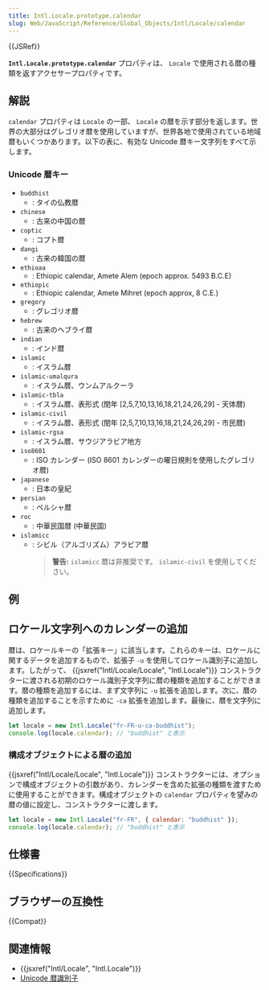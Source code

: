 ```yaml
---
title: Intl.Locale.prototype.calendar
slug: Web/JavaScript/Reference/Global_Objects/Intl/Locale/calendar
---
```


{{JSRef}}

**`Intl.Locale.prototype.calendar`** プロパティは、 `Locale` で使用される暦の種類を返すアクセサープロパティです。

## 解説

`calendar` プロパティは `Locale` の一部、 `Locale` の暦を示す部分を返します。世界の大部分はグレゴリオ暦を使用していますが、世界各地で使用されている地域暦もいくつかあります。以下の表に、有効な Unicode 暦キー文字列をすべて示します。

### Unicode 暦キー

- `buddhist`
  - : タイの仏教暦
- `chinese`
  - : 古来の中国の暦
- `coptic`
  - : コプト暦
- `dangi`
  - : 古来の韓国の暦
- `ethioaa`
  - : Ethiopic calendar, Amete Alem (epoch approx. 5493 B.C.E)
- `ethiopic`
  - : Ethiopic calendar, Amete Mihret (epoch approx, 8 C.E.)
- `gregory`
  - : グレゴリオ暦
- `hebrew`
  - : 古来のヘブライ暦
- `indian`
  - : インド暦
- `islamic`
  - : イスラム暦
- `islamic-umalqura`
  - : イスラム暦、ウンムアルクーラ
- `islamic-tbla`
  - : イスラム暦、表形式 (閏年 [2,5,7,10,13,16,18,21,24,26,29] - 天体暦)
- `islamic-civil`
  - : イスラム暦、表形式 (閏年 [2,5,7,10,13,16,18,21,24,26,29] - 市民暦)
- `islamic-rgsa`
  - : イスラム暦、サウジアラビア地方
- `iso8601`
  - : ISO カレンダー (ISO 8601 カレンダーの曜日規則を使用したグレゴリオ暦)
- `japanese`
  - : 日本の皇紀
- `persian`
  - : ペルシャ暦
- `roc`
  - : 中華民国暦 (中華民国)
- `islamicc`
  - : シビル（アルゴリズム）アラビア暦
    > **警告:** `islamicc` 暦は非推奨です。 `islamic-civil` を使用してください。

## 例

## ロケール文字列へのカレンダーの追加

暦は、ロケールキーの「拡張キー」に該当します。これらのキーは、ロケールに関するデータを追加するもので、拡張子 `-u` を使用してロケール識別子に追加します。したがって、 {{jsxref("Intl/Locale/Locale", "Intl.Locale")}} コンストラクターに渡される初期のロケール識別子文字列に暦の種類を追加することができます。暦の種類を追加するには、まず文字列に `-u` 拡張を追加します。次に、暦の種類を追加することを示すために `-ca` 拡張を追加します。最後に、暦を文字列に追加します。

```js
let locale = new Intl.Locale("fr-FR-u-ca-buddhist");
console.log(locale.calendar); // "buddhist" と表示
```

### 構成オブジェクトによる暦の追加

{{jsxref("Intl/Locale/Locale", "Intl.Locale")}} コンストラクターには、オプションで構成オブジェクトの引数があり、カレンダーを含めた拡張の種類を渡すために使用することができます。構成オブジェクトの `calendar` プロパティを望みの暦の値に設定し、コンストラクターに渡します。

```js
let locale = new Intl.Locale("fr-FR", { calendar: "buddhist" });
console.log(locale.calendar); // "buddhist" と表示
```

## 仕様書

{{Specifications}}

## ブラウザーの互換性

{{Compat}}

## 関連情報

- {{jsxref("Intl/Locale", "Intl.Locale")}}
- [Unicode 暦識別子](https://www.unicode.org/reports/tr35/#UnicodeCalendarIdentifier)
